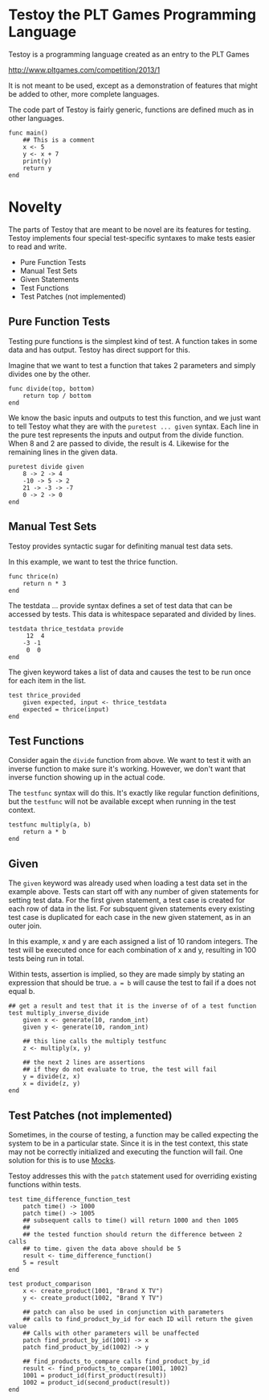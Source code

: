 
Testoy the PLT Games Programming Language
============

Testoy is a programming language created as an entry to the PLT Games

http://www.pltgames.com/competition/2013/1

It is not meant to be used, except as a demonstration of features that
might be added to other, more complete languages.

The code part of Testoy is fairly generic, functions are defined much as
in other languages.

```
func main()
    ## This is a comment
    x <- 5
    y <- x + 7
    print(y)
    return y
end
```


Novelty
=========

The parts of Testoy that are meant to be novel are its features for testing.
Testoy implements four special test-specific syntaxes to make tests easier
to read and write.
* Pure Function Tests
* Manual Test Sets
* Given Statements
* Test Functions
* Test Patches (not implemented)

Pure Function Tests
------

Testing pure functions is the simplest kind of test. A function takes in
some data and has output. Testoy has direct support for this.

Imagine that we want to test
a function that takes 2 parameters and simply divides one by the other.

```
func divide(top, bottom)
    return top / bottom
end
```

We know the basic inputs and outputs to test this function, and we just want
to tell Testoy what they are with the `puretest ... given` syntax.
Each line in the
pure test represents the inputs and output from the divide function.
When 8 and 2 are passed to divide, the result is 4. Likewise for the remaining
lines in the given data.

```
puretest divide given
	8 -> 2 -> 4
	-10 -> 5 -> 2
	21 -> -3 -> -7
	0 -> 2 -> 0
end
```

Manual Test Sets
------

Testoy provides syntactic sugar for definiting manual test data sets.

In this example, we want to test the thrice function.

```
func thrice(n)
    return n * 3
end
```

The testdata ... provide syntax defines a set of test data that can be
accessed by tests. This data is whitespace separated and divided by lines.

```
testdata thrice_testdata provide
     12  4
    -3 -1
     0  0
end
```

The given keyword takes a list of data and causes the test to be run once
for each item in the list.

```
test thrice_provided
	given expected, input <- thrice_testdata
	expected = thrice(input)
end
```

Test Functions
------

Consider again the `divide` function from above. We want to test it with
an inverse function to make sure it's working. However, we don't want that
inverse function showing up in the actual code.

The `testfunc` syntax will do this. It's exactly like regular function
definitions, but the `testfunc` will not be available except when running in
the test context.

```
testfunc multiply(a, b)
	return a * b
end
```

Given
------

The `given` keyword was already used when loading a test data set in the
example above. Tests can start off with any number of given statements
for setting test data. For the first given statement, a test case is
created for each row of data in the list. For subsquent given statements
every existing test case is duplicated for each case in the new given
statement, as in an outer join.

In this example, x and y are each assigned a list of 10 random integers. The
test will be executed once for each combination of x and y, resulting in
100 tests being run in total.

Within tests, assertion is implied, so they are made simply by stating
an expression that should be true. `a = b` will cause the test to fail
if a does not equal b.

```
## get a result and test that it is the inverse of of a test function
test multiply_inverse_divide
	given x <- generate(10, random_int)
	given y <- generate(10, random_int)

	## this line calls the multiply testfunc
	z <- multiply(x, y)

	## the next 2 lines are assertions
	## if they do not evaluate to true, the test will fail
	y = divide(z, x)
	x = divide(z, y)
end
```

Test Patches (not implemented)
-------------

Sometimes, in the course of testing, a function may be called expecting the
system to be in a particular state. Since it is in the test context, this
state may not be correctly initialized and executing the function will fail.
One solution for this is to use
[Mocks](http://en.wikipedia.org/wiki/Mock_object).

Testoy addresses this with the `patch` statement used for overriding
existing functions within tests.

```
test time_difference_function_test
	patch time() -> 1000
	patch time() -> 1005
	## subsequent calls to time() will return 1000 and then 1005
	##
	## the tested function should return the difference between 2 calls
	## to time. given the data above should be 5
	result <- time_difference_function()
	5 = result
end

test product_comparison
	x <- create_product(1001, "Brand X TV")
	y <- create_product(1002, "Brand Y TV")

	## patch can also be used in conjunction with parameters
	## calls to find_product_by_id for each ID will return the given value
	## Calls with other parameters will be unaffected
	patch find_product_by_id(1001) -> x
	patch find_product_by_id(1002) -> y

	## find_products_to_compare calls find_product_by_id
	result <- find_products_to_compare(1001, 1002)
	1001 = product_id(first_product(result))
	1002 = product_id(second_product(result))
end
```
